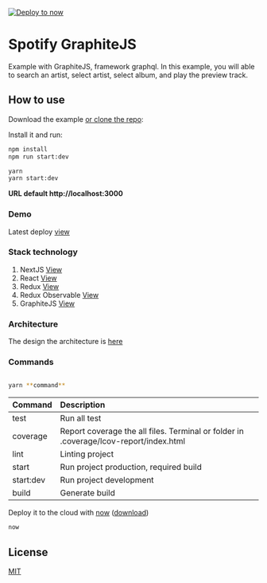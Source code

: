 [![Deploy to now](https://deploy.now.sh/static/button.svg)](https://deploy.now.sh/?repo=https://github.com/wzalazar/spotify/tree/master)


# Spotify GraphiteJS

Example with GraphiteJS, framework graphql. In this example, you will able to search an artist, select artist, select album, and play the preview track.

## How to use

Download the example [or clone the repo](https://github.com/wzalazar/spotify):


Install it and run:

```bash
npm install
npm run start:dev
```

```bash
yarn
yarn start:dev
```

**URL default http://localhost:3000**


### Demo

Latest deploy [view](https://spotify-graphitejs-bwkuamidvu.now.sh)

### Stack technology

  1. NextJS [View](https://github.com/zeit/next.js/)
  2. React [View](https://github.com/facebook/react)
  3. Redux [View](https://github.com/reactjs/redux)
  4. Redux Observable [View](https://github.com/redux-observable/redux-observable)
  4. GraphiteJS [View](https://github.com/graphitejs/graphitejs)


### Architecture

  The design the architecture is [here](https://github.com/wzalazar/spotify/blob/master/.uml/architecture.png)


### Commands

```bash

yarn **command**

```


| Command          | Description                                                                           |
| ---------------- |:--------------------------------------------------------------------------------------|
| test             | Run all test                                                                          |
| coverage         | Report coverage the all files. Terminal or folder in .coverage/lcov-report/index.html |
| lint             | Linting project                                                                       |  
| start            | Run project production, required build                                                |  
| start:dev        | Run project development                                                               |
| build            | Generate build                                                                        |




Deploy it to the cloud with [now](https://zeit.co/now) ([download](https://zeit.co/download))

```bash
now
```


## License

[MIT](https://github.com/babel/babel/blob/master/LICENSE)
